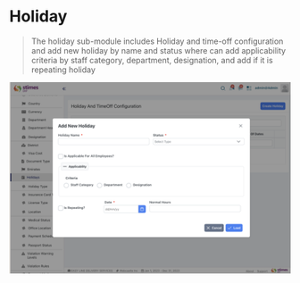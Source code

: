 # Holiday 
>The holiday sub-module includes Holiday and time-off configuration and add new holiday by name and status where can add applicability criteria by staff category, department, designation, and add if it is repeating holiday 

![alt text](../../images/holiday.png)